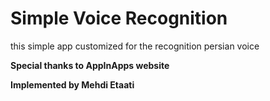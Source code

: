 # Simple Voice Recognition

this simple app customized for the recognition persian voice

<b>Special thanks to AppInApps website</b>

<b>Implemented by Mehdi Etaati</b>
